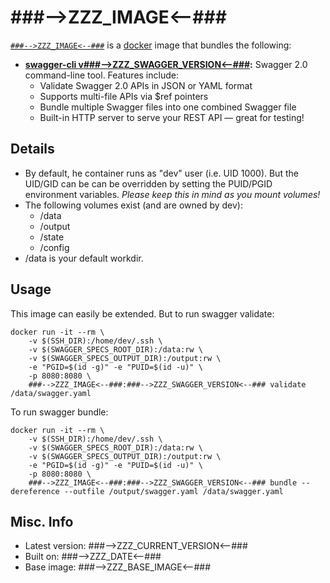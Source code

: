 # ###-->ZZZ_IMAGE<--###  

[`###-->ZZZ_IMAGE<--###`][1] is a [docker][2] image that bundles the following:  
* **[swagger-cli v###-->ZZZ_SWAGGER_VERSION<--###][3]:** Swagger 2.0 command-line tool.  Features include:
  - Validate Swagger 2.0 APIs in JSON or YAML format
  - Supports multi-file APIs via $ref pointers
  - Bundle multiple Swagger files into one combined Swagger file
  - Built-in HTTP server to serve your REST API — great for testing!

## Details
* By default, he container runs as "dev" user (i.e. UID 1000). But the UID/GID can be can be overridden by setting the PUID/PGID environment variables. *Please keep this in mind as you mount volumes!* 
* The following volumes exist (and are owned by dev):  
  - /data
  - /output
  - /state
  - /config
* /data is your default workdir.   

## Usage 
This image can easily be extended.  But to run swagger validate:  

````
docker run -it --rm \
	-v $(SSH_DIR):/home/dev/.ssh \
	-v $(SWAGGER_SPECS_ROOT_DIR):/data:rw \
	-v $(SWAGGER_SPECS_OUTPUT_DIR):/output:rw \
	-e "PGID=$(id -g)" -e "PUID=$(id -u)" \
	-p 8080:8080 \
	###-->ZZZ_IMAGE<--###:###-->ZZZ_SWAGGER_VERSION<--### validate /data/swagger.yaml  
````

To run swagger bundle:  

````
docker run -it --rm \
	-v $(SSH_DIR):/home/dev/.ssh \
	-v $(SWAGGER_SPECS_ROOT_DIR):/data:rw \
	-v $(SWAGGER_SPECS_OUTPUT_DIR):/output:rw \
	-e "PGID=$(id -g)" -e "PUID=$(id -u)" \
	-p 8080:8080 \
	###-->ZZZ_IMAGE<--###:###-->ZZZ_SWAGGER_VERSION<--### bundle --dereference --outfile /output/swagger.yaml /data/swagger.yaml  
````


## Misc. Info 
* Latest version: ###-->ZZZ_CURRENT_VERSION<--###  
* Built on: ###-->ZZZ_DATE<--###   
* Base image: ###-->ZZZ_BASE_IMAGE<--###   


[1]: https://hub.docker.com/r/###-->ZZZ_IMAGE<--###/   
[2]: https://docker.com 
[3]: https://github.com/BigstickCarpet/swagger-cli  

